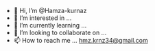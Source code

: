 - 👋 Hi, I’m @Hamza-kurnaz
- 👀 I’m interested in ...
- 🌱 I’m currently learning ...
- 💞️ I’m looking to collaborate on ...
- 📫 How to reach me ... hmz.krnz34@gmail.com

<!---
Hamza-kurnaz/Hamza-kurnaz is a ✨ special ✨ repository because its `README.md` (this file) appears on your GitHub profile.
You can click the Preview link to take a look at your changes.
--->
